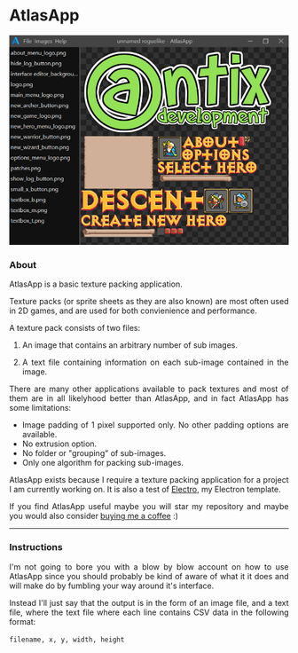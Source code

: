 <!--
AtlasApp - A basic texture packing application.
Copyright (c) Cliff Earl, Antix Development, 2022.
MIT License:
-->

<div align="justify">

# AtlasApp

![alt text](img/atlasapp.png)

### About

AtlasApp is a basic texture packing application.

Texture packs (or sprite sheets as they are also known) are most often used in 2D games, and are used for both convienience and performance.

A texture pack consists of two files:

1. An image that contains an arbitrary number of sub images.

2. A text file containing information on each sub-image contained in the image.

There are many other applications available to pack textures and most of them are in all likelyhood better than AtlasApp, and in fact AtlasApp has some limitations:

- Image padding of 1 pixel supported only. No other padding options are available.
- No extrusion option.
- No folder or "grouping" of sub-images.
- Only one algorithm for packing sub-images.

AtlasApp exists because I require a texture packing application for a project I am currently working on. It is also a test of [Electro](https://github.com/Antix-Development/electro), my Electron template.

If you find AtlasApp useful maybe you will star my repository and maybe you would also consider [buying me a coffee](https://www.buymeacoffee.com/antixdevelu) :)

---

### Instructions

I'm not going to bore you with a blow by blow account on how to use AtlasApp since you should probably be kind of aware of what it it does and will make do by fumbling your way around it's interface.

Instead I'll just say that the output is in the form of an image file, and a text file, where the text file where each line contains CSV data in the following format:

`filename, x, y, width, height`
